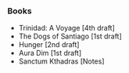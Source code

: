 ### Books

* Trinidad: A Voyage [4th draft]
* The Dogs of Santiago [1st draft]
* Hunger [2nd draft]
* Aura Dim [1st draft]
* Sanctum Kthadras [Notes]
